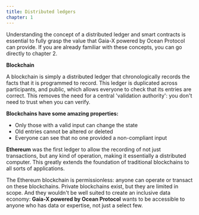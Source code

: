 ```yaml
---
title: Distributed ledgers
chapter: 1
---
```


Understanding the concept of a distributed ledger and smart contracts is essential to fully grasp the value that Gaia-X powered by Ocean Protocol can provide. If you are already familiar with these concepts, you can go directly to chapter 2.

**Blockchain**

A blockchain is simply a distributed ledger that chronologically records the facts that it is programmed to record. This ledger is duplicated across participants, and public, which allows everyone to check that its entries are correct. This removes the need for a central &#39;validation authority&#39;: you don&#39;t need to trust when you can verify.

**Blockchains have some amazing properties:**

- Only those with a valid input can change the state
- Old entries cannot be altered or deleted
- Everyone can see that no one provided a non-compliant input

**Ethereum** was the first ledger to allow the recording of not just transactions, but any kind of operation, making it essentially a distributed computer. This greatly extends the foundation of traditional blockchains to all sorts of applications.

The Ethereum blockchain is permissionless: anyone can operate or transact on these blockchains. Private blockchains exist, but they are limited in scope. And they wouldn&#39;t be well suited to create an inclusive data economy: **Gaia-X powered by Ocean Protocol** wants to be accessible to anyone who has data or expertise, not just a select few.
